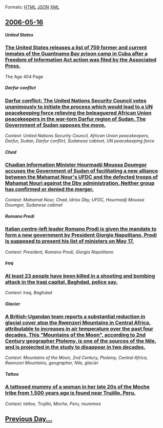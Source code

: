 
Formats: [HTML](2006/05/16/index.html)  [JSON](2006/05/16/index.json)  [XML](2006/05/16/index.xml)  

## [2006-05-16](/news/2006/05/16/index.md)

##### United States
### [ The United States releases a list of 759 former and current inmates of the Guantnamo Bay prison camp in Cuba after a Freedom of Information Act action was filed by the Associated Press. ](/news/2006/05/16/the-united-states-releases-a-list-of-759-former-and-current-inmates-of-the-guantanamo-bay-prison-camp-in-cuba-after-a-freedom-of-informatio.md)
The Age 404 Page

##### Darfur conflict
### [ Darfur conflict: The United Nations Security Council votes unanimously to initiate the process which would lead to a UN peacekeeping force relieving the beleaguered African Union peacekeepers in the war-torn Darfur region of Sudan. The Government of Sudan opposes the move. ](/news/2006/05/16/darfur-conflict-the-united-nations-security-council-votes-unanimously-to-initiate-the-process-which-would-lead-to-a-un-peacekeeping-force.md)
_Context: United Nations Security Council, African Union peacekeepers, Darfur, Sudan, Darfur conflict, Sudanese cabinet, UN peacekeeping force_

##### Chad
### [ Chadian Information Minister Hourmadji Moussa Doumgor accuses the Government of Sudan of facilitating a new alliance between the Mahamat Nour's UFDC and the defected troops of Mahamat Nouri against the Dby administration. Neither group has confirmed or denied the merger. ](/news/2006/05/16/chadian-information-minister-hourmadji-moussa-doumgor-accuses-the-government-of-sudan-of-facilitating-a-new-alliance-between-the-mahamat-no.md)
_Context: Mahamat Nour, Chad, Idriss Dby, UFDC, Hourmadji Moussa Doumgor, Sudanese cabinet_

##### Romano Prodi
### [ Italian centre-left leader Romano Prodi is given the mandate to form a new government by President Giorgio Napolitano. Prodi is supposed to present his list of ministers on May 17. ](/news/2006/05/16/italian-centre-left-leader-romano-prodi-is-given-the-mandate-to-form-a-new-government-by-president-giorgio-napolitano-prodi-is-supposed-to.md)
_Context: President, Romano Prodi, Giorgio Napolitano_

##### Iraq
### [ At least 23 people have been killed in a shooting and bombing attack in the Iraqi capital, Baghdad, police say. ](/news/2006/05/16/at-least-23-people-have-been-killed-in-a-shooting-and-bombing-attack-in-the-iraqi-capital-baghdad-police-say.md)
_Context: Iraq, Baghdad_

##### Glacier
### [ A British-Ugandan team reports a substantial reduction in glacial cover atop the Rwenzori Mountains in Central Africa, attributable to increases in air temperature over the past four decades. This "Mountains of the Moon", according to 2nd Century geographer Ptolemy, is one of the sources of the Nile, and is projected in the study to disappear in two decades. ](/news/2006/05/16/a-british-ugandan-team-reports-a-substantial-reduction-in-glacial-cover-atop-the-rwenzori-mountains-in-central-africa-attributable-to-incr.md)
_Context: Mountains of the Moon, 2nd Century, Ptolemy, Central Africa, Rwenzori Mountains, geographer, Nile, glacier_

##### Tattoo
### [ A tattooed mummy of a woman in her late 20s of the Moche tribe from 1,500 years ago is found near Trujillo, Peru. ](/news/2006/05/16/a-tattooed-mummy-of-a-woman-in-her-late-20s-of-the-moche-tribe-from-1-500-years-ago-is-found-near-trujillo-peru.md)
_Context: tattoo, Trujillo, Moche, Peru, mummies_

## [Previous Day...](/news/2006/05/15/index.md)


